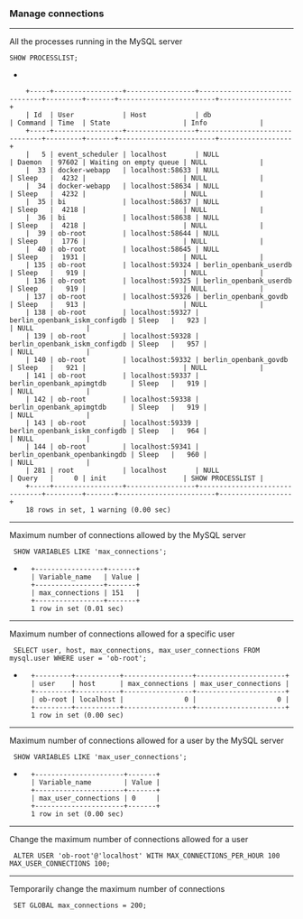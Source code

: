 ### Manage connections 

---

All the processes running in the MySQL server

    SHOW PROCESSLIST;

- 

        +-----+-----------------+-----------------+-------------------------------+---------+-------+------------------------+------------------+
        | Id  | User            | Host            | db                            | Command | Time  | State                  | Info             |
        +-----+-----------------+-----------------+-------------------------------+---------+-------+------------------------+------------------+
        |   5 | event_scheduler | localhost       | NULL                          | Daemon  | 97602 | Waiting on empty queue | NULL             |
        |  33 | docker-webapp   | localhost:58633 | NULL                          | Sleep   |  4232 |                        | NULL             |
        |  34 | docker-webapp   | localhost:58634 | NULL                          | Sleep   |  4232 |                        | NULL             |
        |  35 | bi              | localhost:58637 | NULL                          | Sleep   |  4218 |                        | NULL             |
        |  36 | bi              | localhost:58638 | NULL                          | Sleep   |  4218 |                        | NULL             |
        |  39 | ob-root         | localhost:58644 | NULL                          | Sleep   |  1776 |                        | NULL             |
        |  40 | ob-root         | localhost:58645 | NULL                          | Sleep   |  1931 |                        | NULL             |
        | 135 | ob-root         | localhost:59324 | berlin_openbank_userdb        | Sleep   |   919 |                        | NULL             |
        | 136 | ob-root         | localhost:59325 | berlin_openbank_userdb        | Sleep   |   919 |                        | NULL             |
        | 137 | ob-root         | localhost:59326 | berlin_openbank_govdb         | Sleep   |   913 |                        | NULL             |
        | 138 | ob-root         | localhost:59327 | berlin_openbank_iskm_configdb | Sleep   |   923 |                        | NULL             |
        | 139 | ob-root         | localhost:59328 | berlin_openbank_iskm_configdb | Sleep   |   957 |                        | NULL             |
        | 140 | ob-root         | localhost:59332 | berlin_openbank_govdb         | Sleep   |   921 |                        | NULL             |
        | 141 | ob-root         | localhost:59337 | berlin_openbank_apimgtdb      | Sleep   |   919 |                        | NULL             |
        | 142 | ob-root         | localhost:59338 | berlin_openbank_apimgtdb      | Sleep   |   919 |                        | NULL             |
        | 143 | ob-root         | localhost:59339 | berlin_openbank_iskm_configdb | Sleep   |   964 |                        | NULL             |
        | 144 | ob-root         | localhost:59341 | berlin_openbank_openbankingdb | Sleep   |   960 |                        | NULL             |
        | 281 | root            | localhost       | NULL                          | Query   |     0 | init                   | SHOW PROCESSLIST |
        +-----+-----------------+-----------------+-------------------------------+---------+-------+------------------------+------------------+
        18 rows in set, 1 warning (0.00 sec)
---

Maximum number of connections allowed by the MySQL server

     SHOW VARIABLES LIKE 'max_connections'; 

-
        +-----------------+-------+
        | Variable_name   | Value |
        +-----------------+-------+
        | max_connections | 151   |
        +-----------------+-------+
        1 row in set (0.01 sec)


---

Maximum number of connections allowed for a specific user

     SELECT user, host, max_connections, max_user_connections FROM mysql.user WHERE user = 'ob-root';

-
        +---------+-----------+-----------------+----------------------+
        | user    | host      | max_connections | max_user_connections |
        +---------+-----------+-----------------+----------------------+
        | ob-root | localhost |               0 |                    0 |
        +---------+-----------+-----------------+----------------------+
        1 row in set (0.00 sec) 

---

Maximum number of connections allowed for a user by the MySQL server


     SHOW VARIABLES LIKE 'max_user_connections';

-
        +----------------------+-------+
        | Variable_name        | Value |
        +----------------------+-------+
        | max_user_connections | 0     |
        +----------------------+-------+
        1 row in set (0.00 sec)

---

Change the maximum number of connections allowed for a user

     ALTER USER 'ob-root'@'localhost' WITH MAX_CONNECTIONS_PER_HOUR 100 MAX_USER_CONNECTIONS 100; 

---

Temporarily change the maximum number of connections 

     SET GLOBAL max_connections = 200;




